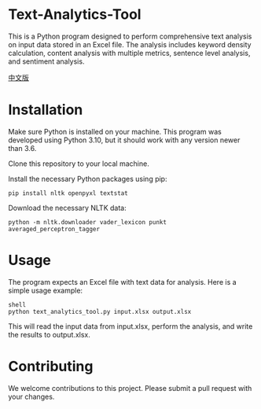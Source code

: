 # Text-Analytics-Tool
This is a Python program designed to perform comprehensive text analysis on input data stored in an Excel file. The analysis includes keyword density calculation, content analysis with multiple metrics, sentence level analysis, and sentiment analysis.

[中文版](README.CN)

# Installation
Make sure Python is installed on your machine. This program was developed using Python 3.10, but it should work with any version newer than 3.6.

Clone this repository to your local machine.

Install the necessary Python packages using pip:

```
pip install nltk openpyxl textstat
```
Download the necessary NLTK data:

```
python -m nltk.downloader vader_lexicon punkt averaged_perceptron_tagger
```
# Usage
The program expects an Excel file with text data for analysis. Here is a simple usage example:

```
shell
python text_analytics_tool.py input.xlsx output.xlsx
```
This will read the input data from input.xlsx, perform the analysis, and write the results to output.xlsx.

# Contributing
We welcome contributions to this project. Please submit a pull request with your changes.
